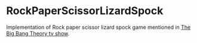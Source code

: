 # RockPaperScissorLizardSpock

Implementation of Rock paper scissor lizard spock game mentioned in [The Big Bang Theory tv show](https://www.youtube.com/watch?v=iapcKVn7DdY).

